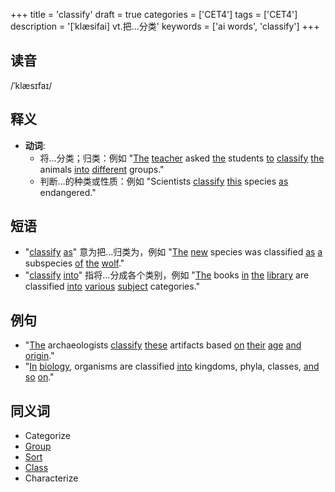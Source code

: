 +++
title = 'classify'
draft = true
categories = ['CET4']
tags = ['CET4']
description = '[ˈklæsifai] vt.把…分类'
keywords = ['ai words', 'classify']
+++

## 读音
/ˈklæsɪfaɪ/

## 释义
- **动词**:
  - 将…分类；归类：例如 "[The](/zh/post/the/) [teacher](/zh/post/teacher/) asked [the](/zh/post/the/) students [to](/zh/post/to/) [classify](/zh/post/classify/) [the](/zh/post/the/) animals [into](/zh/post/into/) [different](/zh/post/different/) groups."
  - 判断…的种类或性质：例如 "Scientists [classify](/zh/post/classify/) [this](/zh/post/this/) species [as](/zh/post/as/) endangered."

## 短语
- "[classify](/zh/post/classify/) [as](/zh/post/as/)" 意为把…归类为，例如 "[The](/zh/post/the/) [new](/zh/post/new/) species was classified [as](/zh/post/as/) [a](/zh/post/a/) subspecies [of](/zh/post/of/) [the](/zh/post/the/) [wolf](/zh/post/wolf/)."
- "[classify](/zh/post/classify/) [into](/zh/post/into/)" 指将…分成各个类别，例如 "[The](/zh/post/the/) books [in](/zh/post/in/) [the](/zh/post/the/) [library](/zh/post/library/) are classified [into](/zh/post/into/) [various](/zh/post/various/) [subject](/zh/post/subject/) categories."

## 例句
- "[The](/zh/post/the/) archaeologists [classify](/zh/post/classify/) [these](/zh/post/these/) artifacts based [on](/zh/post/on/) [their](/zh/post/their/) [age](/zh/post/age/) [and](/zh/post/and/) [origin](/zh/post/origin/)."
- "[In](/zh/post/in/) [biology](/zh/post/biology/), organisms are classified [into](/zh/post/into/) kingdoms, phyla, classes, [and](/zh/post/and/) [so](/zh/post/so/) [on](/zh/post/on/)."

## 同义词
- Categorize
- [Group](/zh/post/group/)
- [Sort](/zh/post/sort/)
- [Class](/zh/post/class/)
- Characterize
